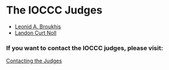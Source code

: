 # The IOCCC Judges

* [Leonid A. Broukhis](http://www.mailcom.com/main.shtml)
* [Landon Curt Noll](http://www.isthe.com/chongo/)

### If you want to contact the IOCCC judges, please visit:

[Contacting the Judges](contact.html)


<!--

    Copyright © 1984-2024 by Landon Curt Noll. All Rights Reserved.

    You are free to share and adapt this file under the terms of this license:

        Creative Commons Attribution-ShareAlike 4.0 International (CC BY-SA 4.0)

    For more information, see:

        https://creativecommons.org/licenses/by-sa/4.0/

-->
